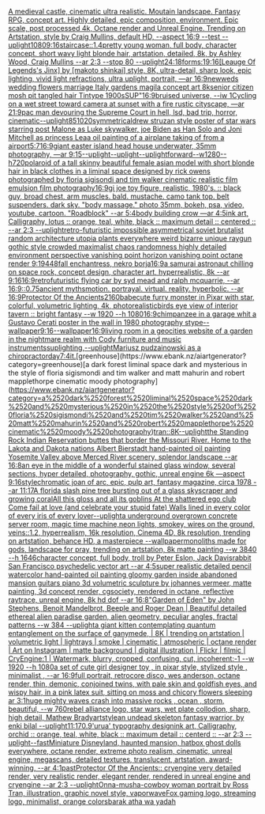 [A medieval castle, cinematic ultra realistic. Moutain landscape. Fantasy RPG, concept art. Highly detailed, epic composition, environment. Epic scale, post processed 4k, Octane render and Unreal Engine. Trending on Artstation, style by Craig Mullins, default HD, --aspect 16:9 --test --uplight](https://www.ebank.nz/aiartgenerator?category=A%2520medieval%2520castle%2C%2520cinematic%2520ultra%2520realistic.%2520Moutain%2520landscape.%2520Fantasy%2520RPG%2C%2520concept%2520art.%2520Highly%2520detailed%2C%2520epic%2520composition%2C%2520environment.%2520Epic%2520scale%2C%2520post%2520processed%25204k%2C%2520Octane%2520render%2520and%2520Unreal%2520Engine.%2520Trending%2520on%2520Artstation%2C%2520style%2520by%2520Craig%2520Mullins%2C%2520default%2520HD%2C%2520--aspect%252016%3A9%2520--test%2520--uplight)[1080](https://www.ebank.nz/aiartgenerator?category=1080)[9:16](https://www.ebank.nz/aiartgenerator?category=9%3A16)[staircase::1.4](https://www.ebank.nz/aiartgenerator?category=staircase%3A%3A1.4)[pretty young woman, full body, character concept, short wavy light blonde hair, artstation, detailed, 8k, by Ashley Wood, Craig Mullins --ar 2:3 --stop 80 --uplight](https://www.ebank.nz/aiartgenerator?category=pretty%2520young%2520woman%2C%2520full%2520body%2C%2520character%2520concept%2C%2520short%2520wavy%2520light%2520blonde%2520hair%2C%2520artstation%2C%2520detailed%2C%25208k%2C%2520by%2520Ashley%2520Wood%2C%2520Craig%2520Mullins%2520--ar%25202%3A3%2520--stop%252080%2520--uplight)[24:18](https://www.ebank.nz/aiartgenerator?category=24%3A18)[forms:1](https://www.ebank.nz/aiartgenerator?category=forms%3A1)[9:16](https://www.ebank.nz/aiartgenerator?category=9%3A16)[[Leauge Of Legends's Jinx] by [makoto shinkai] style, 8K, ultra-detail, sharp look, epic lighting, vivid light refractions, ultra uplight, portrait, —ar 16:9](https://www.ebank.nz/aiartgenerator?category=%5BLeauge%2520Of%2520Legends%27s%2520Jinx%5D%2520by%2520%5Bmakoto%2520shinkai%5D%2520style%2C%25208K%2C%2520ultra-detail%2C%2520sharp%2520look%2C%2520epic%2520lighting%2C%2520vivid%2520light%2520refractions%2C%2520ultra%2520uplight%2C%2520portrait%2C%2520%E2%80%94ar%252016%3A9)[newweds wedding flowers marriage Italy gardens magila concept art 8k](https://www.ebank.nz/aiartgenerator?category=newweds%2520wedding%2520flowers%2520marriage%2520Italy%2520gardens%2520magila%2520concept%2520art%25208k)[senior citizen mosh pit tangled hair Tintype  1900s](https://www.ebank.nz/aiartgenerator?category=senior%2520citizen%2520mosh%2520pit%2520tangled%2520hair%2520Tintype%2520%25201900s)[SUP"](https://www.ebank.nz/aiartgenerator?category=SUP%22)[16:9](https://www.ebank.nz/aiartgenerator?category=16%3A9)[bruised universe, --iw 1](https://www.ebank.nz/aiartgenerator?category=bruised%2520universe%2C%2520--iw%25201)[Cycling on a wet street toward camera at sunset with a fire rustic cityscape, —ar 21:9](https://www.ebank.nz/aiartgenerator?category=Cycling%2520on%2520a%2520wet%2520street%2520toward%2520camera%2520at%2520sunset%2520with%2520a%2520fire%2520rustic%2520cityscape%2C%2520%E2%80%94ar%252021%3A9)[pac man devouring the Supreme Court in hell, lsd, bad trip, horror, cinematic](https://www.ebank.nz/aiartgenerator?category=pac%2520man%2520devouring%2520the%2520Supreme%2520Court%2520in%2520hell%2C%2520lsd%2C%2520bad%2520trip%2C%2520horror%2C%2520cinematic)[--uplight](https://www.ebank.nz/aiartgenerator?category=--uplight)[85](https://www.ebank.nz/aiartgenerator?category=85)[1020](https://www.ebank.nz/aiartgenerator?category=1020)[symmetrical](https://www.ebank.nz/aiartgenerator?category=symmetrical)[drew struzan style poster of star wars starring post Malone as Luke skywalker, joe Biden as Han Solo and Joni Mitchell as princess Lea](https://www.ebank.nz/aiartgenerator?category=drew%2520struzan%2520style%2520poster%2520of%2520star%2520wars%2520starring%2520post%2520Malone%2520as%2520Luke%2520skywalker%2C%2520joe%2520Biden%2520as%2520Han%2520Solo%2520and%2520Joni%2520Mitchell%2520as%2520princess%2520Lea)[a oil painting of a airplane taking of from a airport](https://www.ebank.nz/aiartgenerator?category=a%2520oil%2520painting%2520of%2520a%2520airplane%2520taking%2520of%2520from%2520a%2520airport)[5:7](https://www.ebank.nz/aiartgenerator?category=5%3A7)[16:9](https://www.ebank.nz/aiartgenerator?category=16%3A9)[giant easter island head house underwater, 35mm photography, —ar 9:15](https://www.ebank.nz/aiartgenerator?category=giant%2520easter%2520island%2520head%2520house%2520underwater%2C%252035mm%2520photography%2C%2520%E2%80%94ar%25209%3A15)[--uplight](https://www.ebank.nz/aiartgenerator?category=--uplight)[--uplight](https://www.ebank.nz/aiartgenerator?category=--uplight)[--uplight](https://www.ebank.nz/aiartgenerator?category=--uplight)[forward--w1280--h720](https://www.ebank.nz/aiartgenerator?category=forward--w1280--h720)[polaroid of a tall skinny beautiful female asian model with short blonde hair in black clothes in a liminal space designed by rick owens photographed by floria sigisondi and tim walker cinematic realistic film emulsion film photography](https://www.ebank.nz/aiartgenerator?category=polaroid%2520of%2520a%2520tall%2520skinny%2520beautiful%2520female%2520asian%2520model%2520with%2520short%2520blonde%2520hair%2520in%2520black%2520clothes%2520in%2520a%2520liminal%2520space%2520designed%2520by%2520rick%2520owens%2520photographed%2520by%2520floria%2520sigisondi%2520and%2520tim%2520walker%2520cinematic%2520realistic%2520film%2520emulsion%2520film%2520photography)[16:9](https://www.ebank.nz/aiartgenerator?category=16%3A9)[gi joe toy figure, realistic, 1980's. :: black guy, broad chest, arm muscles. bald. mustache. camo tank top. belt suspenders. dark sky. "body massage." photo 35mm, bokeh, psa, video, youtube, cartoon. "Roadblock" --ar 5:4](https://www.ebank.nz/aiartgenerator?category=gi%2520joe%2520toy%2520figure%2C%2520realistic%2C%25201980%27s.%2520%3A%3A%2520black%2520guy%2C%2520broad%2520chest%2C%2520arm%2520muscles.%2520bald.%2520mustache.%2520camo%2520tank%2520top.%2520belt%2520suspenders.%2520dark%2520sky.%2520%22body%2520massage.%22%2520photo%252035mm%2C%2520bokeh%2C%2520psa%2C%2520video%2C%2520youtube%2C%2520cartoon.%2520%22Roadblock%22%2520--ar%25205%3A4)[body building crow —ar 4:5](https://www.ebank.nz/aiartgenerator?category=body%2520building%2520crow%2520%E2%80%94ar%25204%3A5)[ink art, Calligraphy, lotus :: orange, teal, white, black :: maximum detail :: centered :: --ar 2:3 --uplight](https://www.ebank.nz/aiartgenerator?category=ink%2520art%2C%2520Calligraphy%2C%2520lotus%2520%3A%3A%2520orange%2C%2520teal%2C%2520white%2C%2520black%2520%3A%3A%2520maximum%2520detail%2520%3A%3A%2520centered%2520%3A%3A%2520--ar%25202%3A3%2520--uplight)[retro-futuristic impossible asymmetrical soviet brutalist random architecture utopia plants everywhere weird bizarre unique raygun gothic style crowded maximalist chaos randomness highly detailed environment perspective vanishing point horizon vanishing point octane render 9:19](https://www.ebank.nz/aiartgenerator?category=retro-futuristic%2520impossible%2520asymmetrical%2520soviet%2520brutalist%2520random%2520architecture%2520utopia%2520plants%2520everywhere%2520weird%2520bizarre%2520unique%2520raygun%2520gothic%2520style%2520crowded%2520maximalist%2520chaos%2520randomness%2520highly%2520detailed%2520environment%2520perspective%2520vanishing%2520point%2520horizon%2520vanishing%2520point%2520octane%2520render%25209%3A19)[448](https://www.ebank.nz/aiartgenerator?category=448)[fall enchantress, nekro borja](https://www.ebank.nz/aiartgenerator?category=fall%2520enchantress%2C%2520nekro%2520borja)[16:9](https://www.ebank.nz/aiartgenerator?category=16%3A9)[a samurai astronaut chilling on space rock, concept design, character art, hyperrealistic, 8k --ar 9:16](https://www.ebank.nz/aiartgenerator?category=a%2520samurai%2520astronaut%2520chilling%2520on%2520space%2520rock%2C%2520concept%2520design%2C%2520character%2520art%2C%2520hyperrealistic%2C%25208k%2520--ar%25209%3A16)[16:9](https://www.ebank.nz/aiartgenerator?category=16%3A9)[retrofuturistic flying car by syd mead and ralph mcquarrie, --ar 16:9](https://www.ebank.nz/aiartgenerator?category=retrofuturistic%2520flying%2520car%2520by%2520syd%2520mead%2520and%2520ralph%2520mcquarrie%2C%2520--ar%252016%3A9)[::0.75](https://www.ebank.nz/aiartgenerator?category=%3A%3A0.75)[ancient myths](https://www.ebank.nz/aiartgenerator?category=ancient%2520myths)[motion.  portrayal.  virtual.  reality.  hyperbolic.  --ar 16:9](https://www.ebank.nz/aiartgenerator?category=motion.%2520%2520portrayal.%2520%2520virtual.%2520%2520reality.%2520%2520hyperbolic.%2520%2520--ar%252016%3A9)[Protector Of the Ancients](https://www.ebank.nz/aiartgenerator?category=Protector%2520Of%2520the%2520Ancients)[2160](https://www.ebank.nz/aiartgenerator?category=2160)[babe](https://www.ebank.nz/aiartgenerator?category=babe)[cute furry monster in Pixar with star, colorful, volumetric lighting, 4k, photorealistic](https://www.ebank.nz/aiartgenerator?category=cute%2520furry%2520monster%2520in%2520Pixar%2520with%2520star%2C%2520colorful%2C%2520volumetric%2520lighting%2C%25204k%2C%2520photorealistic)[birds eye view of interior tavern :: bright fantasy --w 1920 --h 1080](https://www.ebank.nz/aiartgenerator?category=birds%2520eye%2520view%2520of%2520interior%2520tavern%2520%3A%3A%2520bright%2520fantasy%2520--w%25201920%2520--h%25201080)[16:9](https://www.ebank.nz/aiartgenerator?category=16%3A9)[chimpanzee in a garage whit a Gustavo Cerati poster in the wall in 1980 photography stype](https://www.ebank.nz/aiartgenerator?category=chimpanzee%2520in%2520a%2520garage%2520whit%2520a%2520Gustavo%2520Cerati%2520poster%2520in%2520the%2520wall%2520in%25201980%2520photography%2520stype)[--wallpaper](https://www.ebank.nz/aiartgenerator?category=--wallpaper)[9:16](https://www.ebank.nz/aiartgenerator?category=9%3A16)[--wallpaper](https://www.ebank.nz/aiartgenerator?category=--wallpaper)[16:9](https://www.ebank.nz/aiartgenerator?category=16%3A9)[living room in a geocities website of a garden in the nightmare realm with Cody furniture and music instruments](https://www.ebank.nz/aiartgenerator?category=living%2520room%2520in%2520a%2520geocities%2520website%2520of%2520a%2520garden%2520in%2520the%2520nightmare%2520realm%2520with%2520Cody%2520furniture%2520and%2520music%2520instruments)[sup](https://www.ebank.nz/aiartgenerator?category=sup)[lighting,](https://www.ebank.nz/aiartgenerator?category=lighting%2C)[--uplight](https://www.ebank.nz/aiartgenerator?category=--uplight)[Mariusz pudzainowski as a chiropractor](https://www.ebank.nz/aiartgenerator?category=Mariusz%2520pudzainowski%2520as%2520a%2520chiropractor)[day](https://www.ebank.nz/aiartgenerator?category=day)[7:4](https://www.ebank.nz/aiartgenerator?category=7%3A4)[it.](https://www.ebank.nz/aiartgenerator?category=it.)[greenhouse](https://www.ebank.nz/aiartgenerator?category=greenhouse)[a dark forest liminal space dark and mysterious in the style of floria sigismondi and tim walker and matt mahurin and robert mapplethorpe cinematic moody photography](https://www.ebank.nz/aiartgenerator?category=a%2520dark%2520forest%2520liminal%2520space%2520dark%2520and%2520mysterious%2520in%2520the%2520style%2520of%2520floria%2520sigismondi%2520and%2520tim%2520walker%2520and%2520matt%2520mahurin%2520and%2520robert%2520mapplethorpe%2520cinematic%2520moody%2520photography)[tran::](https://www.ebank.nz/aiartgenerator?category=tran%3A%3A)[8K](https://www.ebank.nz/aiartgenerator?category=8K)[--uplight](https://www.ebank.nz/aiartgenerator?category=--uplight)[the Standing Rock Indian Reservation buttes that border the Missouri River. Home to the Lakota and Dakota nations Albert Bierstadt hand-painted oil painting Yosemite Valley above Merced River scenery, splendor landscape --ar 16:8](https://www.ebank.nz/aiartgenerator?category=the%2520Standing%2520Rock%2520Indian%2520Reservation%2520buttes%2520that%2520border%2520the%2520Missouri%2520River.%2520Home%2520to%2520the%2520Lakota%2520and%2520Dakota%2520nations%2520Albert%2520Bierstadt%2520hand-painted%2520oil%2520painting%2520Yosemite%2520Valley%2520above%2520Merced%2520River%2520scenery%2C%2520splendor%2520landscape%2520--ar%252016%3A8)[an eye in the middle of a wonderful stained glass window, several sections, hyper detailed, photography, gothic, unreal engine 6k —aspect 9:16](https://www.ebank.nz/aiartgenerator?category=an%2520eye%2520in%2520the%2520middle%2520of%2520a%2520wonderful%2520stained%2520glass%2520window%2C%2520several%2520sections%2C%2520hyper%2520detailed%2C%2520photography%2C%2520gothic%2C%2520unreal%2520engine%25206k%2520%E2%80%94aspect%25209%3A16)[style](https://www.ebank.nz/aiartgenerator?category=style)[chromatic joan of arc, epic, pulp art, fantasy magazine, circa 1978 --ar 11:17](https://www.ebank.nz/aiartgenerator?category=chromatic%2520joan%2520of%2520arc%2C%2520epic%2C%2520pulp%2520art%2C%2520fantasy%2520magazine%2C%2520circa%25201978%2520--ar%252011%3A17)[A florida slash pine tree bursting out of a glass skyscraper and growing coral](https://www.ebank.nz/aiartgenerator?category=A%2520florida%2520slash%2520pine%2520tree%2520bursting%2520out%2520of%2520a%2520glass%2520skyscraper%2520and%2520growing%2520coral)[All this gloss and all its goblins At the shattered ego club Come fail at love (and celebrate your stupid fate) Walls lined in every color of every iris of every lover](https://www.ebank.nz/aiartgenerator?category=All%2520this%2520gloss%2520and%2520all%2520its%2520goblins%2520At%2520the%2520shattered%2520ego%2520club%2520Come%2520fail%2520at%2520love%2520%28and%2520celebrate%2520your%2520stupid%2520fate%29%2520Walls%2520lined%2520in%2520every%2520color%2520of%2520every%2520iris%2520of%2520every%2520lover)[--uplight](https://www.ebank.nz/aiartgenerator?category=--uplight)[a underground overgrown concrete server room, magic time machine,neon lights, smokey, wires on the ground, veins::1.2, hyperrealism, 16k resolution, Cinema 4D, 8k resolution, trending on artstation, behance HD, a masterpiece --wallpaper](https://www.ebank.nz/aiartgenerator?category=a%2520underground%2520overgrown%2520concrete%2520server%2520room%2C%2520magic%2520time%2520machine%2Cneon%2520lights%2C%2520smokey%2C%2520wires%2520on%2520the%2520ground%2C%2520veins%3A%3A1.2%2C%2520hyperrealism%2C%252016k%2520resolution%2C%2520Cinema%25204D%2C%25208k%2520resolution%2C%2520trending%2520on%2520artstation%2C%2520behance%2520HD%2C%2520a%2520masterpiece%2520--wallpaper)[monoliths made for gods, landscape for pray, trending on artstation, 8k matte painting --w 3840 --h 1646](https://www.ebank.nz/aiartgenerator?category=monoliths%2520made%2520for%2520gods%2C%2520landscape%2520for%2520pray%2C%2520trending%2520on%2520artstation%2C%25208k%2520matte%2520painting%2520--w%25203840%2520--h%25201646)[character concept, full body, troll by Peter Eslon, Jack Davis](https://www.ebank.nz/aiartgenerator?category=character%2520concept%2C%2520full%2520body%2C%2520troll%2520by%2520Peter%2520Eslon%2C%2520Jack%2520Davis)[rabbit San Francisco psychedelic vector art --ar 4:5](https://www.ebank.nz/aiartgenerator?category=rabbit%2520San%2520Francisco%2520psychedelic%2520vector%2520art%2520--ar%25204%3A5)[super realistic detailed pencil watercolor hand-painted oil painting gloomy garden inside abandoned mansion guitars piano 3d volumetric sculpture by johannes vermeer, matte painting, 3d concept render, cgsociety, rendered in octane, reflective raytrace, unreal engine, 8k hd dof --ar 16:8](https://www.ebank.nz/aiartgenerator?category=super%2520realistic%2520detailed%2520pencil%2520watercolor%2520hand-painted%2520oil%2520painting%2520gloomy%2520garden%2520inside%2520abandoned%2520mansion%2520guitars%2520piano%25203d%2520volumetric%2520sculpture%2520by%2520johannes%2520vermeer%2C%2520matte%2520painting%2C%25203d%2520concept%2520render%2C%2520cgsociety%2C%2520rendered%2520in%2520octane%2C%2520reflective%2520raytrace%2C%2520unreal%2520engine%2C%25208k%2520hd%2520dof%2520--ar%252016%3A8)["Garden of Eden" by John Stephens, Benoit Mandelbrot, Beeple and Roger Dean | Beautiful detailed ethereal alien paradise garden, alien geometry, peculiar angles, fractal patterns --w 384 --uplight](https://www.ebank.nz/aiartgenerator?category=%22Garden%2520of%2520Eden%22%2520by%2520John%2520Stephens%2C%2520Benoit%2520Mandelbrot%2C%2520Beeple%2520and%2520Roger%2520Dean%2520%7C%2520Beautiful%2520detailed%2520ethereal%2520alien%2520paradise%2520garden%2C%2520alien%2520geometry%2C%2520peculiar%2520angles%2C%2520fractal%2520patterns%2520--w%2520384%2520--uplight)[a giant kitten contemplating quantum entanglement on the surface of ganymede, | 8K | trending on artstation | volumetric light | lightrays | smoke | cinematic | atmospheric | octane render | Art on Instagram | matte background | digital illustration | Flickr | filmic | CryEngine:1 | Watermark, blurry, cropped, confusing, cut, incoherent:-1 --w 1920 --h 1080](https://www.ebank.nz/aiartgenerator?category=a%2520giant%2520kitten%2520contemplating%2520quantum%2520entanglement%2520on%2520the%2520surface%2520of%2520ganymede%2C%2520%7C%25208K%2520%7C%2520trending%2520on%2520artstation%2520%7C%2520volumetric%2520light%2520%7C%2520lightrays%2520%7C%2520smoke%2520%7C%2520cinematic%2520%7C%2520atmospheric%2520%7C%2520octane%2520render%2520%7C%2520Art%2520on%2520Instagram%2520%7C%2520matte%2520background%2520%7C%2520digital%2520illustration%2520%7C%2520Flickr%2520%7C%2520filmic%2520%7C%2520CryEngine%3A1%2520%7C%2520Watermark%2C%2520blurry%2C%2520cropped%2C%2520confusing%2C%2520cut%2C%2520incoherent%3A-1%2520--w%25201920%2520--h%25201080)[a set of cute girl designer toy , in pixar style, stylized style , minimalist , --ar 16:9](https://www.ebank.nz/aiartgenerator?category=a%2520set%2520of%2520cute%2520girl%2520designer%2520toy%2520%2C%2520in%2520pixar%2520style%2C%2520stylized%2520style%2520%2C%2520minimalist%2520%2C%2520--ar%252016%3A9)[full portrait, retrocore disco, wes anderson, octane render, thin, demonic, conjoined twins, with pale skin and goldfish eyes, and wispy hair, in a pink latex suit, sitting on moss and chicory flowers sleeping ar 3:1](https://www.ebank.nz/aiartgenerator?category=full%2520portrait%2C%2520retrocore%2520disco%2C%2520wes%2520anderson%2C%2520octane%2520render%2C%2520thin%2C%2520demonic%2C%2520conjoined%2520twins%2C%2520with%2520pale%2520skin%2520and%2520goldfish%2520eyes%2C%2520and%2520wispy%2520hair%2C%2520in%2520a%2520pink%2520latex%2520suit%2C%2520sitting%2520on%2520moss%2520and%2520chicory%2520flowers%2520sleeping%2520ar%25203%3A1)[huge mighty waves crash into massive rocks , ocean , storm, beautiful,  --w 760](https://www.ebank.nz/aiartgenerator?category=huge%2520mighty%2520waves%2520crash%2520into%2520massive%2520rocks%2520%2C%2520ocean%2520%2C%2520storm%2C%2520beautiful%2C%2520%2520--w%2520760)[rebel alliance logo, star wars, wet plate collodion, sharp, high detail, Mathew Brady](https://www.ebank.nz/aiartgenerator?category=rebel%2520alliance%2520logo%2C%2520star%2520wars%2C%2520wet%2520plate%2520collodion%2C%2520sharp%2C%2520high%2520detail%2C%2520Mathew%2520Brady)[art](https://www.ebank.nz/aiartgenerator?category=art)[style](https://www.ebank.nz/aiartgenerator?category=style)[an undead skeleton fantasy warrior, by enki bilal --uplight](https://www.ebank.nz/aiartgenerator?category=an%2520undead%2520skeleton%2520fantasy%2520warrior%2C%2520by%2520enki%2520bilal%2520--uplight)[11:17](https://www.ebank.nz/aiartgenerator?category=11%3A17)[0.9](https://www.ebank.nz/aiartgenerator?category=0.9)['urua' typography design](https://www.ebank.nz/aiartgenerator?category=%27urua%27%2520typography%2520design)[ink art, Calligraphy, orchid :: orange, teal, white, black :: maximum detail :: centerd :: --ar 2:3 --uplight](https://www.ebank.nz/aiartgenerator?category=ink%2520art%2C%2520Calligraphy%2C%2520orchid%2520%3A%3A%2520orange%2C%2520teal%2C%2520white%2C%2520black%2520%3A%3A%2520maximum%2520detail%2520%3A%3A%2520centerd%2520%3A%3A%2520--ar%25202%3A3%2520--uplight)[--fast](https://www.ebank.nz/aiartgenerator?category=--fast)[Miniature Disneyland, haunted mansion, hatbox ghost dolls everywhere, octane render, extreme photo realism, cinematic, unreal engine, megascans, detailed textures, translucent, artstation, award-winning, --ar 4:1](https://www.ebank.nz/aiartgenerator?category=Miniature%2520Disneyland%2C%2520haunted%2520mansion%2C%2520hatbox%2520ghost%2520dolls%2520everywhere%2C%2520octane%2520render%2C%2520extreme%2520photo%2520realism%2C%2520cinematic%2C%2520unreal%2520engine%2C%2520megascans%2C%2520detailed%2520textures%2C%2520translucent%2C%2520artstation%2C%2520award-winning%2C%2520--ar%25204%3A1)[past](https://www.ebank.nz/aiartgenerator?category=past)[Protector Of the Ancients:: cryengine very detailed render, very realistic render, elegant render, rendered in unreal engine and cryengine --ar 2:3 --uplight](https://www.ebank.nz/aiartgenerator?category=Protector%2520Of%2520the%2520Ancients%3A%3A%2520cryengine%2520very%2520detailed%2520render%2C%2520very%2520realistic%2520render%2C%2520elegant%2520render%2C%2520rendered%2520in%2520unreal%2520engine%2520and%2520cryengine%2520--ar%25202%3A3%2520--uplight)[Onna-musha-cowboy woman portrait by Ross Tran, illustration, graphic novel style, vaporwave](https://www.ebank.nz/aiartgenerator?category=Onna-musha-cowboy%2520woman%2520portrait%2520by%2520Ross%2520Tran%2C%2520illustration%2C%2520graphic%2520novel%2520style%2C%2520vaporwave)[Fox gaming logo, streaming logo, minimalist, orange colors](https://www.ebank.nz/aiartgenerator?category=Fox%2520gaming%2520logo%2C%2520streaming%2520logo%2C%2520minimalist%2C%2520orange%2520colors)[barak atha wa yadah](https://www.ebank.nz/aiartgenerator?category=barak%2520atha%2520wa%2520yadah)